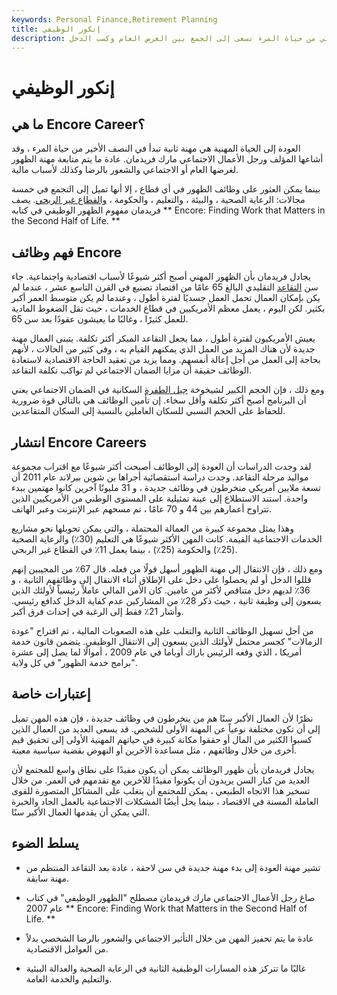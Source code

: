 ```yaml
---
keywords: Personal Finance,Retirement Planning
title: إنكور الوظيفي
description: مهنة الظهور هي مهنة ثانية في النصف الثاني من حياة المرء تسعى إلى الجمع بين الغرض العام وكسب الدخل.
---
```


# إنكور الوظيفي
## ما هي Encore Career؟

العودة إلى الحياة المهنية هي مهنة ثانية تبدأ في النصف الأخير من حياة المرء ، وقد أشاعها المؤلف ورجل الأعمال الاجتماعي مارك فريدمان. عادة ما يتم متابعة مهنة الظهور لغرضها العام أو الاجتماعي والشعور بالرضا وكذلك لأسباب مالية.

بينما يمكن العثور على وظائف الظهور في أي قطاع ، إلا أنها تميل إلى التجمع في خمسة مجالات: الرعاية الصحية ، والبيئة ، والتعليم ، والحكومة ، [والقطاع غير الربحي](/non-profitorganization). يصف فريدمان مفهوم الظهور الوظيفي في كتابه ** Encore: Finding Work that Matters in the Second Half of Life. **

## فهم وظائف Encore

يجادل فريدمان بأن الظهور المهني أصبح أكثر شيوعًا لأسباب اقتصادية واجتماعية. جاء سن [التقاعد](/retirement) التقليدي البالغ 65 عامًا من اقتصاد تصنيع في القرن التاسع عشر ، عندما لم يكن بإمكان العمال تحمل العمل جسديًا لفترة أطول ، وعندما لم يكن متوسط العمر أكبر بكثير. لكن اليوم ، يعمل معظم الأمريكيين في قطاع الخدمات ، حيث تقل الضغوط المادية للعمل كثيرًا ، وغالبًا ما يعيشون عقودًا بعد سن 65.

يعيش الأمريكيون لفترة أطول ، مما يجعل التقاعد المبكر أكثر تكلفة. يتبنى العمال مهنة جديدة لأن هناك المزيد من العمل الذي يمكنهم القيام به ، وفي كثير من الحالات ، لأنهم بحاجة إلى العمل من أجل إعالة أنفسهم. ومما يزيد من تعقيد الحاجة الاقتصادية لاستعادة الوظائف حقيقة أن مزايا الضمان الاجتماعي لم تواكب تكلفة التقاعد.

ومع ذلك ، فإن الحجم الكبير لشيخوخة [جيل الطفرة](/baby_boomer) السكانية في الضمان الاجتماعي يعني أن البرنامج أصبح أكثر تكلفة وأقل سخاء. إن تأمين الوظائف هي بالتالي قوة ضرورية للحفاظ على الحجم النسبي للسكان العاملين بالنسبة إلى السكان المتقاعدين.

## انتشار Encore Careers

لقد وجدت الدراسات أن العودة إلى الوظائف أصبحت أكثر شيوعًا مع اقتراب مجموعة مواليد مرحلة التقاعد. وجدت دراسة استقصائية أجراها بن شوين بيرلاند عام 2011 أن تسعة ملايين أمريكي منخرطون في وظائف جديدة ، و 31 مليونًا آخرين كانوا مهتمين ببدء واحدة. استند الاستطلاع إلى عينة تمثيلية على المستوى الوطني من الأمريكيين الذين تتراوح أعمارهم بين 44 و 70 عامًا ، تم مسحهم عبر الإنترنت وعبر الهاتف.

وهذا يمثل مجموعة كبيرة من العمالة المحتملة ، والتي يمكن تحويلها نحو مشاريع الخدمات الاجتماعية القيمة. كانت المهن الأكثر شيوعًا هي التعليم (30٪) والرعاية الصحية (25٪) والحكومة (25٪) ، بينما يعمل 11٪ في القطاع غير الربحي.

ومع ذلك ، فإن الانتقال إلى مهنة الظهور أسهل قولًا من فعله. قال 67٪ من المجيبين إنهم قللوا الدخل أو لم يحصلوا على دخل على الإطلاق أثناء الانتقال إلى وظائفهم الثانية ، و 36٪ لديهم دخل متناقص لأكثر من عامين. كان الأمن المالي عاملاً رئيسياً لأولئك الذين يسعون إلى وظيفة ثانية ، حيث ذكر 28٪ من المشاركين عدم كفاية الدخل كدافع رئيسي. وأشار 21٪ فقط إلى الرغبة في إحداث فرق أكبر.

من أجل تسهيل الوظائف الثانية والتغلب على هذه الصعوبات المالية ، تم اقتراح "عودة الزمالات" كجسر محتمل لأولئك الذين يسعون إلى الانتقال الوظيفي. يتضمن قانون خدمة أمريكا ، الذي وقعه الرئيس باراك أوباما في عام 2009 ، أموالًا لما يصل إلى عشرة "برامج خدمة الظهور" في كل ولاية.

## إعتبارات خاصة

نظرًا لأن العمال الأكبر سنًا هم من ينخرطون في وظائف جديدة ، فإن هذه المهن تميل إلى أن تكون مختلفة نوعياً عن المهنة الأولى للشخص. قد يسعى العديد من العمال الذين كسبوا الكثير من المال أو حققوا مكانة كبيرة في حياتهم المهنية الأولى إلى تحقيق قيم أخرى من خلال وظائفهم ، مثل مساعدة الآخرين أو النهوض بقضية سياسية معينة.

يجادل فريدمان بأن ظهور الوظائف يمكن أن يكون مفيدًا على نطاق واسع للمجتمع لأن العديد من كبار السن يريدون أن يكونوا مفيدًا للآخرين مع تقدمهم في العمر. من خلال تسخير هذا الاتجاه الطبيعي ، يمكن للمجتمع أن يتغلب على المشاكل المتصورة للقوى العاملة المسنة في الاقتصاد ، بينما يحل أيضًا المشكلات الاجتماعية بالعمل الجاد والخبرة التي يمكن أن يقدمها العمال الأكبر سنًا.

## يسلط الضوء

- تشير مهنة العودة إلى بدء مهنة جديدة في سن لاحقة ، عادة بعد التقاعد المنتظم من مهنة سابقة.

- صاغ رجل الأعمال الاجتماعي مارك فريدمان مصطلح "الظهور الوظيفي" في كتاب عام 2007 ** Encore: Finding Work that Matters in the Second Half of Life. **

- عادة ما يتم تحفيز المهن من خلال التأثير الاجتماعي والشعور بالرضا الشخصي بدلاً من العوامل الاقتصادية.

- غالبًا ما تتركز هذه المسارات الوظيفية الثانية في الرعاية الصحية والعدالة البيئية والتعليم والخدمة العامة.

